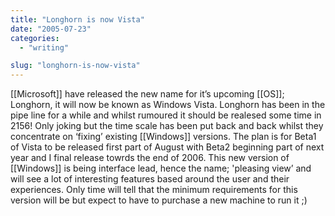 ```yaml
---
title: "Longhorn is now Vista"
date: "2005-07-23"
categories:
  - "writing"

slug: "longhorn-is-now-vista"
---
```


<!-- ![](/images/vista.jpg)   -->
\[\[Microsoft\]\] have released the new name for it’s upcoming \[\[OS\]\]; Longhorn, it will now be known as Windows Vista. Longhorn has been in the pipe line for a while and whilst rumoured it should be realesed some time in 2156! Only joking but the time scale has been put back and back whilst they concentrate on ‘fixing’ existing \[\[Windows\]\] versions.
The plan is for Beta1 of Vista to be released first part of August with Beta2 beginning part of next year and I final release towrds the end of 2006.
This new version of \[\[Windows\]\] is being interface lead, hence the name; 'pleasing view’ and will see a lot of interesting features based around the user and their experiences. Only time will tell that the minimum requirements for this version will be but expect to have to purchase a new machine to run it ;)
